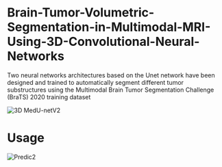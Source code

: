 # Brain-Tumor-Volumetric-Segmentation-in-Multimodal-MRI-Using-3D-Convolutional-Neural-Networks
Two neural networks architectures based on the Unet network have been designed and trained to automatically segment different tumor substructures using the Multimodal Brain Tumor Segmentation Challenge (BraTS) 2020 training dataset

![3D MedU-netV2](https://user-images.githubusercontent.com/75850935/124414113-a3fa2c80-dd17-11eb-8f86-393d59396a09.png)

# Usage

![Predic2](https://user-images.githubusercontent.com/75850935/124414874-26cfb700-dd19-11eb-9ee2-86e96d32af69.png)
